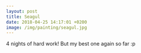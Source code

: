 ```yaml
---
layout: post
title: Seagul
date: 2018-04-25 14:17:01 +0200
image: /img/painting/seagul.jpg
---
```


4 nights of hard work! But my best one again so far :p
